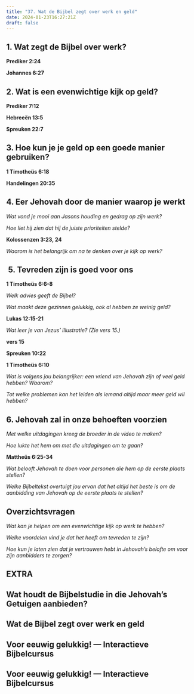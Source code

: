 ```yaml
---
title: "37. Wat de Bijbel zegt over werk en geld"
date: 2024-01-23T16:27:21Z
draft: false
---
```

## 1. Wat zegt de Bijbel over werk?

**Prediker 2:24**

**Johannes 6:27**

## 2. Wat is een evenwichtige kijk op geld?

**Prediker 7:12**

**Hebreeën 13:5**

**Spreuken 22:7**

## 3. Hoe kun je je geld op een goede manier gebruiken?

**1 Timotheüs 6:18**

**Handelingen 20:35**

## 4. Eer Jehovah door de manier waarop je werkt

_Wat vond je mooi aan Jasons houding en gedrag op zijn werk?_

_Hoe liet hij zien dat hij de juiste prioriteiten stelde?_

**Kolossenzen 3:23, 24**

_Waarom is het belangrijk om na te denken over je kijk op werk?_

##  5. Tevreden zijn is goed voor ons

**1 Timotheüs 6:6-8**

_Welk advies geeft de Bijbel?_

_Wat maakt deze gezinnen gelukkig, ook al hebben ze weinig geld?_

**Lukas 12:15-21**

_Wat leer je van Jezus’ illustratie? (Zie vers 15.)_

**vers 15**

**Spreuken 10:22**

**1 Timotheüs 6:10**

_Wat is volgens jou belangrijker: een vriend van Jehovah zijn of veel geld hebben? Waarom?_

_Tot welke problemen kan het leiden als iemand altijd maar meer geld wil hebben?_

## 6. Jehovah zal in onze behoeften voorzien

_Met welke uitdagingen kreeg de broeder in de video te maken?_

_Hoe lukte het hem om met die uitdagingen om te gaan?_

**Mattheüs 6:25-34**

_Wat belooft Jehovah te doen voor personen die hem op de eerste plaats stellen?_

_Welke Bijbeltekst overtuigt jou ervan dat het altijd het beste is om de aanbidding van Jehovah op de eerste plaats te stellen?_

## Overzichtsvragen

_Wat kan je helpen om een evenwichtige kijk op werk te hebben?_

_Welke voordelen vind je dat het heeft om tevreden te zijn?_

_Hoe kun je laten zien dat je vertrouwen hebt in Jehovah’s belofte om voor zijn aanbidders te zorgen?_

## EXTRA

## Wat houdt de Bijbelstudie in die Jehovah’s Getuigen aanbieden?

## Wat de Bijbel zegt over werk en geld

## Voor eeuwig gelukkig! — Interactieve Bijbelcursus

## Voor eeuwig gelukkig! — Interactieve Bijbelcursus

## 

